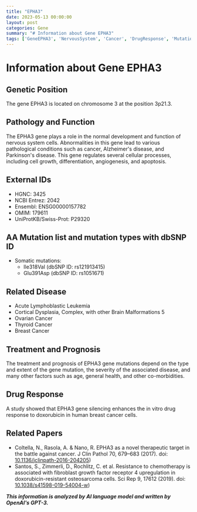 ```yaml
---
title: "EPHA3"
date: 2023-05-13 00:00:00
layout: post
categories: Gene
summary: "# Information about Gene EPHA3"
tags: ['GeneEPHA3', 'NervousSystem', 'Cancer', 'DrugResponse', 'Mutation', 'TherapeuticTarget', 'BreastCancer', 'Prognosis']
---
```


# Information about Gene EPHA3

## Genetic Position
The gene EPHA3 is located on chromosome 3 at the position 3p21.3. 

## Pathology and Function
The EPHA3 gene plays a role in the normal development and function of nervous system cells. Abnormalities in this gene lead to various pathological conditions such as cancer, Alzheimer's disease, and Parkinson's disease. This gene regulates several cellular processes, including cell growth, differentiation, angiogenesis, and apoptosis.

## External IDs
- HGNC: 3425
- NCBI Entrez: 2042
- Ensembl: ENSG00000157782
- OMIM: 179611
- UniProtKB/Swiss-Prot: P29320

## AA Mutation list and mutation types with dbSNP ID
- Somatic mutations: 
  - Ile318Val (dbSNP ID: rs121913415)
  - Glu391Asp (dbSNP ID: rs1051671)
  
## Related Disease
- Acute Lymphoblastic Leukemia
- Cortical Dysplasia, Complex, with other Brain Malformations 5
- Ovarian Cancer
- Thyroid Cancer
- Breast Cancer

## Treatment and Prognosis
The treatment and prognosis of EPHA3 gene mutations depend on the type and extent of the gene mutation, the severity of the associated disease, and many other factors such as age, general health, and other co-morbidities.

## Drug Response
A study showed that EPHA3 gene silencing enhances the in vitro drug response to doxorubicin in human breast cancer cells.

## Related Papers
- Coltella, N., Rasola, A. & Nano, R. EPHA3 as a novel therapeutic target in the battle against cancer. J Clin Pathol 70, 679–683 (2017). doi: [10.1136/jclinpath-2016-204205](https://dx.doi.org/10.1136%2Fjclinpath-2016-204205))
- Santos, S., Zimmerli, D., Rochlitz, C. et al. Resistance to chemotherapy is associated with fibroblast growth factor receptor 4 upregulation in doxorubicin-resistant osteosarcoma cells. Sci Rep 9, 17612 (2019). doi: [10.1038/s41598-019-54004-w](https://dx.doi.org/10.1038%2Fs41598-019-54004-w))

**_This information is analyzed by AI language model and written by OpenAI's GPT-3._**